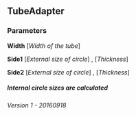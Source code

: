 ## TubeAdapter
### Parameters
**Width**  [*Width of the tube*]


**Side1**  [*External size of circle*] , [*Thickness*] 
	 
	 
**Side2**  [*External size of circle*] , [*Thickness*]  
	 
	 
##### Internal circle sizes are calculated

###### Version 1 - 20160918
